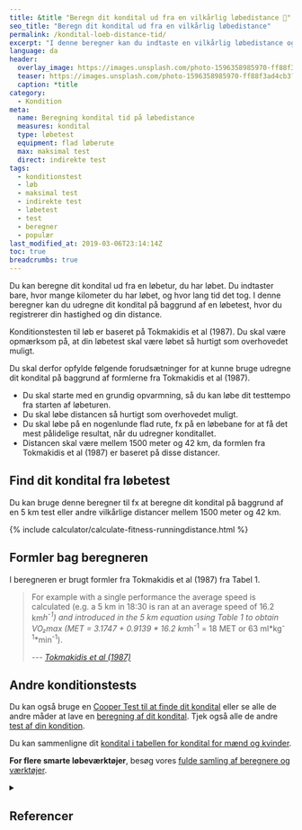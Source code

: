 ```yaml
---
title: &title "Beregn dit kondital ud fra en vilkårlig løbedistance 🏃"
seo_title: "Beregn dit kondital ud fra en vilkårlig løbedistance"
permalink: /kondital-loeb-distance-tid/
excerpt: "I denne beregner kan du indtaste en vilkårlig løbedistance og tiden for at gennemføre distancen. Hvis det var et maksimalt løb, kan du få estimeret dit kondital."
language: da
header:
  overlay_image: https://images.unsplash.com/photo-1596358985970-ff88f3ad4cb3?ixlib=rb-1.2.1&ixid=eyJhcHBfaWQiOjEyMDd9&auto=format&fit=crop&h=630&w=1200&q=60
  teaser: https://images.unsplash.com/photo-1596358985970-ff88f3ad4cb3?ixlib=rb-1.2.1&ixid=eyJhcHBfaWQiOjEyMDd9&auto=format&fit=crop&h=300&w=400&q=10
  caption: *title
category:
  - Kondition
meta:
  name: Beregning kondital tid på løbedistance
  measures: kondital
  type: løbetest
  equipment: flad løberute
  max: maksimal test
  direct: indirekte test
tags:
  - konditionstest
  - løb
  - maksimal test
  - indirekte test
  - løbetest
  - test
  - beregner
  - populær
last_modified_at: 2019-03-06T23:14:14Z
toc: true
breadcrumbs: true
---
```


Du kan beregne dit kondital ud fra en løbetur, du har løbet. Du indtaster bare, hvor mange kilometer du har løbet, og hvor lang tid det tog. I denne beregner kan du udregne dit kondital på baggrund af en løbetest, hvor du registrerer din hastighed og din distance.

Konditionstesten til løb er baseret på Tokmakidis et al (1987). Du skal være opmærksom på, at din løbetest skal være løbet så hurtigt som overhovedet muligt.

Du skal derfor opfylde følgende forudsætninger for at kunne bruge udregne dit kondital på baggrund af formlerne fra Tokmakidis et al (1987).

- Du skal starte med en grundig opvarmning, så du kan løbe dit testtempo fra starten af løbeturen.
- Du skal løbe distancen så hurtigt som overhovedet muligt.
- Du skal løbe på en nogenlunde flad rute, fx på en løbebane for at få det mest pålidelige resultat, når du udregner konditallet.
- Distancen skal være mellem 1500 meter og 42 km, da formlen fra Tokmakidis et al (1987) er baseret på disse distancer.

## Find dit kondital fra løbetest

Du kan bruge denne beregner til fx at beregne dit kondital på baggrund af en 5 km test eller andre vilkårlige distancer mellem 1500 meter og 42 km.

{% include calculator/calculate-fitness-runningdistance.html %}

## Formler bag beregneren

I beregneren er brugt formler fra Tokmakidis et al (1987) fra Tabel 1.

> For example with a single performance the average speed is calculated (e.g. a 5 km in 18:30 is ran at an average speed of 16.2 km*h<sup>-1</sup>) and introduced in the 5 km equation using Table 1 to obtain VO₂max (MET = 3.1747 + 0.9139 * 16.2 km*h<sup>-1</sup> = 18 MET or 63 ml*kg<sup>-1</sup>*min<sup>-1</sup>).
>
> --- <cite>[Tokmakidis et al (1987)](https://pubmed.ncbi.nlm.nih.gov/3444324/)</cite>

## Andre konditionstests

Du kan også bruge en [Cooper Test til at finde dit kondital](/cooper-test/) eller se alle de andre måder at lave en [beregning af dit kondital](/beregn-kondital/). Tjek også alle de andre [test af din kondition](/kondition/tests/).

Du kan sammenligne dit [kondital i tabellen for kondital for mænd og kvinder](/kondital/).

**For flere smarte løbeværktøjer**, besøg vores [fulde samling af beregnere og værktøjer](/loeb/vaerktoejer/).

<details markdown="1" class="references">
  <summary><h2 id="references">Referencer</h2></summary>

- Tokmakidis, S. P., L. Léger, D. Mercier, F. Péronnet, og G. Thibault. 1987. “New Approaches to Predict VO2max and Endurance from Running Performances”. The Journal of Sports Medicine and Physical Fitness 27 (4): 401–9. <https://pubmed.ncbi.nlm.nih.gov/3444324/>
</details>
